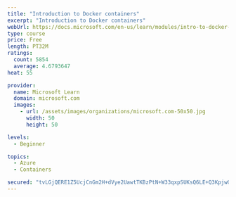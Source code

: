 ```yaml
---
title: "Introduction to Docker containers"
excerpt: "Introduction to Docker containers"
webUrl: https://docs.microsoft.com/en-us/learn/modules/intro-to-docker-containers/
type: course
price: Free
length: PT32M
ratings:
  count: 5854
  average: 4.6793647
heat: 55

provider:
  name: Microsoft Learn
  domain: microsoft.com
  images:
    - url: /assets/images/organizations/microsoft.com-50x50.jpg
      width: 50
      height: 50

levels:
  - Beginner

topics:
  - Azure
  - Containers

secured: "tvLGjQERE1Z5UcjCnGm2H+dVye2UawtTKBzPtN+W33qxpSUKsQ6LE+Q3KpjwQEIapOLxedmPuVdbamV/aXKpfAg8JAMg8Tqb9aBo3M7ahlq9yaXduaq6bXwrK/WKhgpoFuqRoMLEVqx7+bl3Xyw00whA8SO2fAeAoc9+uCiHu8MJBLsyups86HlVL0eJ8KlNFdPuG4G/2JvioeqjcVTpH6M6TjGrCDZ6+HH5Wd5KXDDkdWbQHJd12ejLA2ue1wipDDQYFwX+OfpCNGijxo+uoPhUg1HgC+QMPrMY9C6d54Cfbb0vO4Ca/DMNx7q9nQYp7CxpjHa4xOvaVgGDvDL1QCoLUVreLiB+OMa2NqcEGwMzCmHQe873DER3GTePKKCQd0LnBwQ83rYy+87DrEITEKCVawHKMjgD3MUlk2v73rc=;IOfeQ1UXUtsbSN2zKHiYNA=="
---
```


